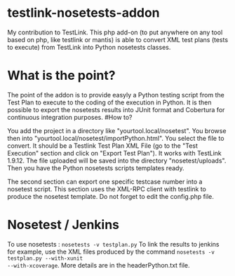# testlink-nosetests-addon
My contribution to TestLink. This php add-on (to put anywhere on any tool based on php, like testlink or mantis) is able to convert XML test plans (tests to execute) from TestLink into Python nosetests classes.
# What is the point?
The point of the addon is to provide easyly a Python testing script from the Test Plan to execute to the coding of the execution in Python. It is then possible to export the nosetests results into JUnit format and Cobertura for continuous integration purposes.
#How to?

You add the project in a directory like "yourtool.local/nosetest". You browse then into "yourtool.local/nosetest/importPython.html". You select the file to convert. It should be a Testlink Test Plan XML File (go to the "Test Execution" section and click on "Export Test Plan"). It works with TestLink 1.9.12. The file uploaded will be saved into the directory "nosetest/uploads". Then you have the Python nosetests scripts templates ready.

The second section can export one specific testcase number into a nosetest script. This section uses the XML-RPC client with testlink to produce the nosetest template. Do not forget to edit the config.php file.

# Nosetest / Jenkins
To use nosetests : <code>nosetests -v testplan.py</code>
To link the results to jenkins for example, use the XML files produced by the command <code>nosetests -v testplan.py --with-xunit --with-xcoverage</code>. More details are in the headerPython.txt file.
